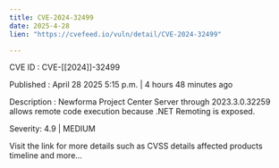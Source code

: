 ```yaml
---
title: CVE-2024-32499
date: 2025-4-28
lien: "https://cvefeed.io/vuln/detail/CVE-2024-32499"

---
```


CVE ID : CVE-[[2024]]-32499

Published :  April 28
2025
5:15 p.m. | 4 hours
48 minutes ago

Description : Newforma Project Center Server through 2023.3.0.32259 allows remote code execution because .NET Remoting is exposed.

Severity: 4.9 | MEDIUM

Visit the link for more details
such as CVSS details
affected products
timeline
and more...
